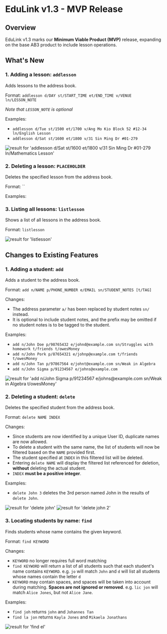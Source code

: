 # EduLink v1.3 - MVP Release

## Overview
EduLink v1.3 marks our **Minimum Viable Product (MVP)** release, expanding on the base AB3 product to include lesson operations.

## What's New

### 1. Adding a lesson: `addlesson`

Adds lessons to the address book.

Format: `addlesson d/DAY st/START_TIME et/END_TIME v/VENUE ln/LESSON_NOTE`

_Note that `LESSON_NOTE` is optional_

Examples:
* `addlesson d/Tue st/1500 et/1700 v/Ang Mo Kio Block 52 #12-34 ln/English Lesson`
* `addlesson d/Sat st/1600 et/1800 v/31 Sin Ming Dr #01-279`

![result for 'addlesson d/Sat st/1600 et/1800 v/31 Sin Ming Dr #01-279 ln/Mathematics Lesson'](addlesson-command.png)

### 2. Deleting a lesson: `PLACEHOLDER`

Deletes the specified lesson from the address book.

Format: ``

Examples:


### 3. Listing all lessons: `listlesson`

Shows a list of all lessons in the address book.

Format: `listlesson`

![result for 'listlesson'](listlesson-command.png)

## Changes to Existing Features

### 1. Adding a student: `add`

Adds a student to the address book. 

Format: `add n/NAME p/PHONE_NUMBER e/EMAIL sn/STUDENT_NOTES [t/TAG]`

Changes:
* The address parameter `a/` has been replaced by student notes `sn/` instead.
* It is optional to include student notes, and the prefix may be omitted if no student notes is to be tagged to the student.

Examples:
* `add n/John Doe p/98765432 e/johnd@example.com sn/Struggles with homework t/friends t/owesMoney`
* `add n/John Pork p/87654321 e/johnp@example.com t/friends t/owesMoney`
* `add n/John Tan p/97867564 e/johnt@example.com sn/Weak in Algebra`
* `add n/John Sigma p/91234567 e/johns@example.com`

![result for 'add n/John Sigma p/91234567 e/johns@example.com sn/Weak in Algebra t/owesMoney'](add-command.png)

### 2. Deleting a student: `delete`

Deletes the specified student from the address book.

Format: `delete NAME INDEX`

Changes:
* Since students are now identified by a unique User ID, duplicate names are now allowed. 
* To delete a student with the same name, the list of students will now be filtered based on the `NAME` provided first.
* The student specified at `INDEX` in this filtered list will be deleted.
* Entering `delete NAME` will display the filtered list referenced for deletion, **without** deleting the actual student.
* `INDEX` **must be a positive integer**.

Examples:
* `delete John 3` deletes the 3rd person named John in the results of `delete John`.

![result for 'delete john'](deletejohn-command.png)
![result for 'delete john 2'](deletejohn2-command.png)

### 3. Locating students by name: `find`

Finds students whose name contains the given keyword.

Format: `find KEYWORD`

Changes:
* `KEYWORD` no longer requires full word matching
* `find KEYWORD` will return a list of all students such that each student's name contains `KEYWORD`.
    e.g. `jo` will match `John` and `d` will list all students whose names contain the letter `d`
* `KEYWORD` may contain spaces, and spaces will be taken into account during matching. **Spaces are not ignored or removed**.
    e.g. `lic jon` will match `Alice Jones`, but not `Alice Jane`.

Examples:
* `find joh` returns `john` and `Johannes Tan`
* `find la jon` returns `Kayla Jones` and `Mikaela Jonathans`

![result for 'find el'](findel-command.png)
